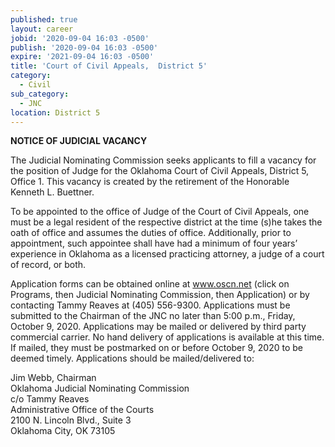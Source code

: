 ```yaml
---
published: true
layout: career
jobid: '2020-09-04 16:03 -0500'
publish: '2020-09-04 16:03 -0500'
expire: '2021-09-04 16:03 -0500'
title: 'Court of Civil Appeals,  District 5'
category:
  - Civil
sub_category:
  - JNC
location: District 5
---
```

**NOTICE OF JUDICIAL VACANCY**

The Judicial Nominating Commission seeks applicants to fill a vacancy for the position of Judge for the Oklahoma Court of Civil Appeals, District 5, Office 1. This vacancy is created by the retirement of the Honorable Kenneth L. Buettner.  

To be appointed to the office of Judge of the Court of Civil Appeals, one must be a legal resident of the respective district at the time (s)he takes the oath of office and assumes the duties of office. Additionally, prior to appointment, such appointee shall have had a minimum of four years’ experience in Oklahoma as a licensed practicing attorney, a judge of a court of record, or both.  

Application forms can be obtained online at www.oscn.net (click on Programs, then Judicial Nominating Commission, then Application) or by contacting Tammy Reaves at (405) 556-9300. Applications must be submitted to the Chairman of the JNC no later than 5:00 p.m., Friday, October 9, 2020. Applications may be mailed or delivered by third party commercial carrier. No hand delivery of applications is available at this time. If mailed, they must be postmarked on or before October 9, 2020 to be deemed timely. Applications should be mailed/delivered to:  

Jim Webb, Chairman  
Oklahoma Judicial Nominating Commission  
c/o Tammy Reaves  
Administrative Office of the Courts  
2100 N. Lincoln Blvd., Suite 3  
Oklahoma City, OK 73105  
